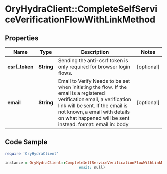 # OryHydraClient::CompleteSelfServiceVerificationFlowWithLinkMethod

## Properties

Name | Type | Description | Notes
------------ | ------------- | ------------- | -------------
**csrf_token** | **String** | Sending the anti-csrf token is only required for browser login flows. | [optional] 
**email** | **String** | Email to Verify  Needs to be set when initiating the flow. If the email is a registered verification email, a verification link will be sent. If the email is not known, a email with details on what happened will be sent instead.  format: email in: body | [optional] 

## Code Sample

```ruby
require 'OryHydraClient'

instance = OryHydraClient::CompleteSelfServiceVerificationFlowWithLinkMethod.new(csrf_token: null,
                                 email: null)
```


